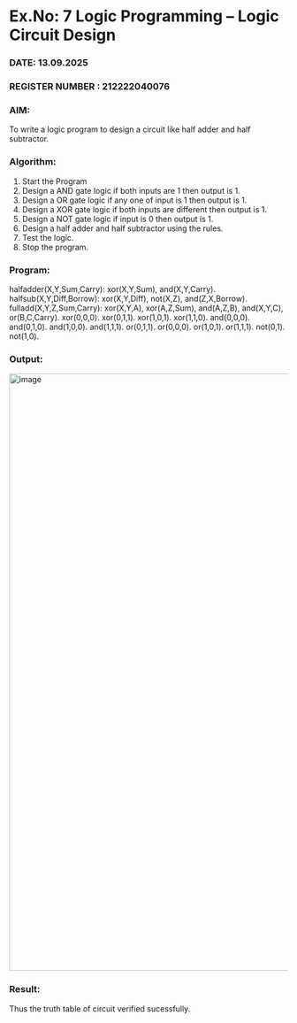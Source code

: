 # Ex.No: 7  Logic Programming –  Logic Circuit Design
### DATE: 13.09.2025                                                                           
### REGISTER NUMBER : 212222040076
### AIM: 
To write a logic program to design a circuit like half adder and half subtractor.
###  Algorithm:
1. Start the Program
2. Design a AND gate logic if both inputs are 1 then output is 1.
3. Design a OR gate logic if any one of input is 1 then output is 1.
4. Design a XOR gate logic if both inputs are different then output is 1.
5. Design a NOT gate logic if input is 0 then output is 1.
6. Design a half adder and half subtractor using the rules.
7. Test the logic.
8. Stop the program.

### Program:

 halfadder(X,Y,Sum,Carry):
xor(X,Y,Sum),
 and(X,Y,Carry).
 halfsub(X,Y,Diff,Borrow):
xor(X,Y,Diff),
 not(X,Z),
 and(Z,X,Borrow).
 fulladd(X,Y,Z,Sum,Carry):
xor(X,Y,A),
 xor(A,Z,Sum),
 and(A,Z,B),
 and(X,Y,C),
 or(B,C,Carry).
 xor(0,0,0).
 xor(0,1,1).
 xor(1,0,1).
 xor(1,1,0).
 and(0,0,0).
 and(0,1,0).
 and(1,0,0).
 and(1,1,1).
 or(0,1,1).
 or(0,0,0).
 or(1,0,1).
 or(1,1,1).
 not(0,1).
 not(1,0).









### Output:
<img width="1920" height="1080" alt="image" src="https://github.com/user-attachments/assets/92b4d4fa-fc0b-439d-9ac7-d982b5b9a7c8" />




### Result:
Thus the truth table of circuit verified sucessfully.

